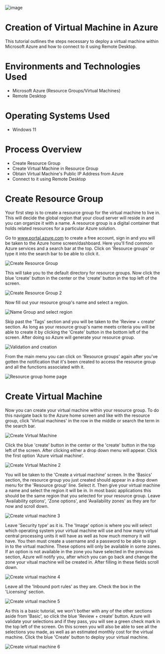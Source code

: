 ![image](https://github.com/user-attachments/assets/49cc4b7c-c153-42d6-9936-e06cfb69b131)

# Creation of Virtual Machine in Azure
This tutorial outlines the steps necessary to deploy a virtual machine within Microsoft Azure and how to connect to it using Remote Desktop.
# Environments and Technologies Used
- Microsoft Azure (Resource Groups/Virtual Machines)
- Remote Desktop
# Operating Systems Used
- Windows 11
# Process Overview
- Create Resource Group
- Create Virtual Machine in Resource Group
- Obtain Virtual Machine's Public IP Address from Azure
- Connect to it using Remote Desktop
# Create Resource Group
Your first step is to create a resource group for the virtual machine to live in. This will decide the global region that your cloud server will reside in and you can organize it with a name. A resource group is a digital container that holds related resources for a particular Azure solution.

Go to www.portal.azure.com to create a free account, sign in and you will be taken to the Azure home screen/dashboard. Here you'll find common Azure services and a search bar at the top. Click on 'Resource groups' or type it into the search bar to be able to click it.

![Create Resource Group](https://github.com/user-attachments/assets/53f295a2-4c98-4664-b246-cb04bb4437a1)

This will take you to the default directory for resource groups. Now click the blue 'create' button in the center or the 'create' button in the top left of the screen.

![Create Resource Group 2](https://github.com/user-attachments/assets/5b337ae3-763e-4dd7-8fcb-1d9f2aa67500)

Now fill out your resource group's name and select a region.

![Name Group and select region](https://github.com/user-attachments/assets/da0b0c70-ac72-456d-8b40-406fe6568e63)

Skip past the 'Tags' section and you will be taken to the 'Review + create' section. As long as your resource group's name meets criteria you will be able to create it by clicking the 'Create' button in the bottom left of the screen. After doing so Azure will generate your resource group.

![Validation and creation](https://github.com/user-attachments/assets/b7b74afb-359e-4d23-ba4a-5b661f13a1cf)

From the main menu you can click on 'Resource groups' again after you've gotten the notification that it's been created to access the resource group and all the functions associated with it.

![Resource group home page](https://github.com/user-attachments/assets/1387afb5-2de0-4c5f-8a74-5a7a3d152f2a)

# Create Virtual Machine
Now you can create your virtual machine within your resource group. To do this navigate back to the Azure home screen and like with the resource group, click 'Virtual machines' in the row in the middle or search the term in the search bar.

![Create Virtual Machine](https://github.com/user-attachments/assets/0dcea63b-c0da-43bc-b1fd-26302c07a964)

Click the blue 'create' button in the center or the 'create' button in the top left of the screen. After clicking either a drop down menu will appear. Click the first option 'Azure virtual machine'.

![Create Virtual Machine 2](https://github.com/user-attachments/assets/8498a9d3-07f5-4bed-8722-01fc000b71c1)

You will be taken to the 'Create a virtual machine' screen. In the 'Basics' section, the resource group you just created should appear in a drop down menu for the 'Resource group' line. Select it. Then give your virtual machine a name and select the region it will be in. In most basic applications this should be the same region that you selected for your resource group. Leave 'Availability options', 'Zone options', and 'Availability zones' as they are for now and scroll down.

![Create virtual machine 3](https://github.com/user-attachments/assets/1071c850-3ba3-4595-b4ae-925e01ebba86)

Leave 'Security type' as it is. The 'Image' option is where you will select which operating system your virtual machine will use and how many virtual central processing units it will have as well as how much memory it will have. You then must create a username and a password to be able to sign in to the virtual machine. These options will only be available in some zones. If an option is not available in the zone you have selected in the previous section, Azure will notify you, after which you can go back and change the zone your vitual machine will be created in. After filling in these fields scroll down.

![Create virtual machine 4](https://github.com/user-attachments/assets/f55371e3-030d-4bfd-b959-8bb7513fa944)

Leave all the 'Inbound port rules' as they are. Check the box in the 'Licensing' section.

![Create virtual machine 5](https://github.com/user-attachments/assets/13a84c78-645c-4624-9cc2-2e4175611531)

As this is a basic tutorial, we won't bother with any of the other sections aside from 'Basic', so click the blue 'Review + create' button. Azure will validate your selections and if they pass, you will see a green check mark in the top left of the screen. On this screen you will also be able to see all the selections you made, as well as an estimated monthly cost for the virtual machine. Click the blue 'Create' button to deploy your virtual machine.

![Create virtual machine 6](https://github.com/user-attachments/assets/a742c051-4067-4504-ba19-6436bccebc43)
